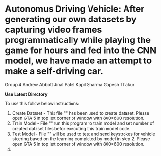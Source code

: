 # Autonomus Driving Vehicle: After generating our own datasets by capturing video frames programmatically while playing the game for hours and fed into the CNN model, we have made an attempt to make a self-driving car. 
Group 4
Andrew Abbott
Jinal Patel
Kapil Sharma
Gopesh Thakur

**Use Latest Directory**

To use this follow below instructions:
1. Create Dataset - This file "" has been used to create dataset. Please open GTA 5 in top left corner of window with 800*600 resolution.
2. Train  Model - File "" run this program to train model and set number of created dataset files befor executing this train model code.
3. Test Model - File "" will be used to test and send keystrokes for vehicle steering based on the learning completed by model in step 2. Please open GTA 5 in top left corner of window with 800*600 resolution.
4. 
